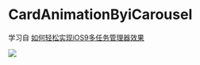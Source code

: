 # CardAnimationByiCarousel

学习自 [如何轻松实现iOS9多任务管理器效果](http://adad184.com/2015/08/01/advanced-icarousel-tutorial-copycat-of-ios9-task-tray/)

![](https://github.com/949478479/Animations-Study/blob/master/CardAnimationByiCarousel-screenshot/CardAnimationByiCarousel.gif)
